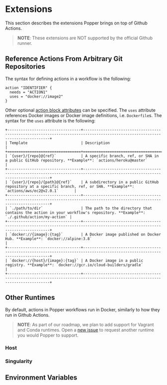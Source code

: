 # Extensions

This section describes the extensions Popper brings on top of Github 
Actions.

> **NOTE**: These extensions are NOT supported by the official Github 
> runner.

## Reference Actions From Arbitrary Git Repositories

The syntax for defining actions in a workflow is the following:

```hcl
action "IDENTIFIER" {
  needs = "ACTION1"
  uses = "docker://image2"
}
```

Other optional [action block 
attributes](https://developer.github.com/actions/managing-workflows/workflow-configuration-options/#using-a-dockerfile-image-in-an-action) 
can be specified. The `uses` attribute references Docker images or 
Docker image definitions, i.e. `Dockerfile`s. The syntax for the 
`uses` attribute is the following:

```eval_rst
+---------------------------------+-----------------------------------------------------------------------------------------------------------------------------+
| Template                        | Description                                                                                                                 |
+=================================+=============================================================================================================================+
| `{user}/{repo}@{ref}`           | A specific branch, ref, or SHA in a public GitHub repository. **Example**: `actions/heroku@master`                          |
+---------------------------------+-----------------------------------------------------------------------------------------------------------------------------+
| `{user}/{repo}/{path}@{ref}`    | A subdirectory in a public GitHub repository at a specific branch, ref, or SHA. **Example**: `actions/aws/ec2@v2.0.1`       |
+---------------------------------+-----------------------------------------------------------------------------------------------------------------------------+
| `./path/to/dir`                 | The path to the directory that contains the action in your workflow's repository. **Example**: `./.github/action/my-action` |
+---------------------------------+-----------------------------------------------------------------------------------------------------------------------------+
| `docker://{image}:{tag}`        | A Docker image published on Docker Hub. **Example**: `docker://alpine:3.8`                                                  |
+---------------------------------+-----------------------------------------------------------------------------------------------------------------------------+
| `docker://{host}/{image}:{tag}` | A Docker image in a public registry. **Example**: `docker://gcr.io/cloud-builders/gradle`                                   |
+---------------------------------+-----------------------------------------------------------------------------------------------------------------------------+
```


## Other Runtimes

By default, actions in Popper workflows run in Docker, similarly to 
how they run in Github Actions.

> **NOTE**: As part of our roadmap, we plan to add support for Vagrant 
> and Conda runtimes. Open a [new 
> issue](https://github.com/systemslab/popper/issues/new) to request 
> another runtime you would Popper to support.

### Host

### Singularity

## Environment Variables

